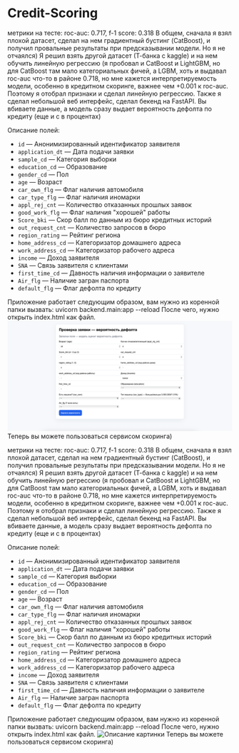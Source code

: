 # Credit-Scoring

метрики на тесте: roc-auc: 0.717, f-1 score: 0.318
В общем, сначала я взял плохой датасет, сделал на нем градиентный бустинг (CatBoost), и получил провальные результаты при предсказывании модели. Но я не отчаялся)
Я решил взять другой датасет (Т-банка с kaggle) и на нем обучить линейную регрессию (я пробовал и CatBoost и LightGBM, но для CatBoost там мало категориальных фичей, а LGBM, хоть и выдавал roc-auc что-то в районе 0.718, но мне кажется интерпретируемость модели, особенно в кредитном скоринге, важнее чем +0.001 к roc-auc. Поэтому я отобрал признаки и сделал линейную регрессию. Также я сделал небольшой веб интерфейс, сделал бекенд на FastAPI. Вы вбиваете данные, а модель сразу выдает вероятность дефолта по кредиту (еще и с в процентах) 

Описание полей:
- `id` — Анонимизированный идентификатор заявителя  
- `application_dt` — Дата подачи заявки  
- `sample_cd` — Категория выборки  
- `education_cd` — Образование  
- `gender_cd` — Пол  
- `age` — Возраст  
- `car_own_flg` — Флаг наличия автомобиля  
- `car_type_flg` — Флаг наличия иномарки  
- `appl_rej_cnt` — Количество отказанных прошлых заявок  
- `good_work_flg` — Флаг наличия "хорошей" работы  
- `Score_bki` — Скор балл по данным из бюро кредитных историй  
- `out_request_cnt` — Количество запросов в бюро  
- `region_rating` — Рейтинг региона  
- `home_address_cd` — Категоризатор домашнего адреса  
- `work_address_cd` — Категоризатор рабочего адреса  
- `income` — Доход заявителя  
- `SNA` — Связь заявителя с клиентами  
- `first_time_cd` — Давность наличия информации о заявителе  
- `Air_flg` — Наличие загран паспорта  
- `default_flg` — Флаг дефолта по кредиту

Приложение работает следующим образом, вам нужно из коренной папки вызвать: uvicorn backend.main:app --reload
После чего, нужно открыть index.html как файл.
![Скриншот страницы сайта](img.png)
Теперь вы можете пользоваться сервисом скоринга)



метрики на тесте: roc-auc: 0.717, f-1 score: 0.318
В общем, сначала я взял плохой датасет, сделал на нем градиентный бустинг (CatBoost), и получил провальные результаты при предсказывании модели. Но я не отчаялся)
Я решил взять другой датасет (Т-банка с kaggle) и на нем обучить линейную регрессию (я пробовал и CatBoost и LightGBM, но для CatBoost там мало категориальных фичей, а LGBM, хоть и выдавал roc-auc что-то в районе 0.718, но мне кажется интерпретируемость модели, особенно в кредитном скоринге, важнее чем +0.001 к roc-auc. Поэтому я отобрал признаки и сделал линейную регрессию. Также я сделал небольшой веб интерфейс, сделал бекенд на FastAPI. Вы вбиваете данные, а модель сразу выдает вероятность дефолта по кредиту (еще и с в процентах) 

Описание полей:
- `id` — Анонимизированный идентификатор заявителя  
- `application_dt` — Дата подачи заявки  
- `sample_cd` — Категория выборки  
- `education_cd` — Образование  
- `gender_cd` — Пол  
- `age` — Возраст  
- `car_own_flg` — Флаг наличия автомобиля  
- `car_type_flg` — Флаг наличия иномарки  
- `appl_rej_cnt` — Количество отказанных прошлых заявок  
- `good_work_flg` — Флаг наличия "хорошей" работы  
- `Score_bki` — Скор балл по данным из бюро кредитных историй  
- `out_request_cnt` — Количество запросов в бюро  
- `region_rating` — Рейтинг региона  
- `home_address_cd` — Категоризатор домашнего адреса  
- `work_address_cd` — Категоризатор рабочего адреса  
- `income` — Доход заявителя  
- `SNA` — Связь заявителя с клиентами  
- `first_time_cd` — Давность наличия информации о заявителе  
- `Air_flg` — Наличие загран паспорта  
- `default_flg` — Флаг дефолта по кредиту

Приложение работает следующим образом, вам нужно из коренной папки вызвать: uvicorn backend.main:app --reload
После чего, нужно открыть index.html как файл.
![Описание картинки](images/image.png)
Теперь вы можете пользоваться сервисом скоринга)

